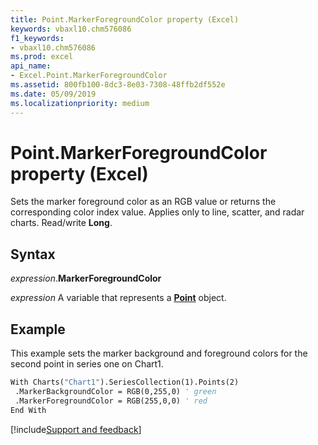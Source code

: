 ```yaml
---
title: Point.MarkerForegroundColor property (Excel)
keywords: vbaxl10.chm576086
f1_keywords:
- vbaxl10.chm576086
ms.prod: excel
api_name:
- Excel.Point.MarkerForegroundColor
ms.assetid: 800fb100-8dc3-8e03-7308-48ffb2df552e
ms.date: 05/09/2019
ms.localizationpriority: medium
---
```



# Point.MarkerForegroundColor property (Excel)

Sets the marker foreground color as an RGB value or returns the corresponding color index value. Applies only to line, scatter, and radar charts. Read/write **Long**.


## Syntax

_expression_.**MarkerForegroundColor**

_expression_ A variable that represents a **[Point](Excel.Point(object).md)** object.


## Example

This example sets the marker background and foreground colors for the second point in series one on Chart1.

```vb
With Charts("Chart1").SeriesCollection(1).Points(2) 
 .MarkerBackgroundColor = RGB(0,255,0) ' green 
 .MarkerForegroundColor = RGB(255,0,0) ' red 
End With
```



[!include[Support and feedback](~/includes/feedback-boilerplate.md)]